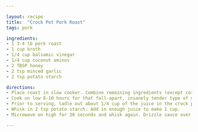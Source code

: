 ```yaml
---

layout: recipe
title:  "Crock Pot Pork Roast"
tags: pork 

ingredients:
- 1 3-4 lb pork roast
- 1 cup broth
- 1/4 cup balsamic vinegar
- 1/4 cup coconut aminos
- 2 TBSP honey
- 2 tsp minced garlic
- 2 tsp potato starch

directions:
- Place roast in slow cooker. Combine remaining ingredients (except cornstarch) in a 2-cup measuring cup. Whisk together and pour over roast.
- Cook on low 8-10 hours for that fall-apart, insanely tender type of meat. (Or on high 4-6 hours.)
- Prior to serving, ladle out about 1/4 cup of the juice in the crock pot and strain into a measuring cup.
- Whisk in 2 tsp potato starch. Add in enough juice to make 1 cup.
- Microwave on high for 30 seconds and whisk again. Drizzle sauce over meat prior to serving.

---
```

